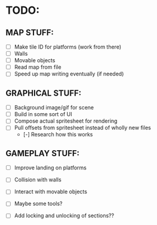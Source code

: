 # TODO:

## MAP STUFF:

- [ ] Make tile ID for platforms (work from there)
- [ ] Walls
- [ ] Movable objects
- [ ] Read map from file
- [ ] Speed up map writing eventually (if needed)

## GRAPHICAL STUFF:

- [ ] Background image/gif for scene
- [ ] Build in some sort of UI
- [ ] Compose actual spritesheet for rendering
- [ ] Pull offsets from spritesheet instead of wholly new files
    - [-] Research how this works

## GAMEPLAY STUFF:

- [ ] Improve landing on platforms
- [ ] Collision with walls
- [ ] Interact with movable objects
- [ ] Maybe some tools?
- [ ] Add locking and unlocking of sections??

